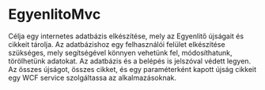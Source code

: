 EgyenlitoMvc
============

Célja egy internetes adatbázis elkészítése, mely az Egyenlitő újságait és cikkeit tárolja. Az adatbázishoz egy felhasználói felület elkészítése szükséges, mely segítségével könnyen vehetünk fel, módosíthatunk, törölhetünk adatokat. Az adatbázis és a belépés is jelszóval védett legyen. Az összes újságot, összes cikket, és egy paraméterként kapott újság cikkeit egy WCF service szolgáltassa az alkalmazásoknak.
